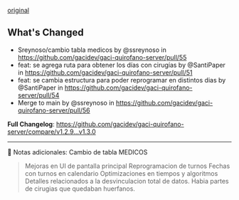 [original](https://github.com/gacidev/gaci-quirofano-server/releases/tag/v1.3.0)

## What's Changed
* Sreynoso/cambio tabla medicos by @ssreynoso in https://github.com/gacidev/gaci-quirofano-server/pull/55
* feat: se agrega ruta para obtener los días con cirugías by @SantiPaper in https://github.com/gacidev/gaci-quirofano-server/pull/51
* feat: se cambia estructura para poder reprogramar en distintos dias by @SantiPaper in https://github.com/gacidev/gaci-quirofano-server/pull/54
* Merge to main by @ssreynoso in https://github.com/gacidev/gaci-quirofano-server/pull/56


**Full Changelog**: https://github.com/gacidev/gaci-quirofano-server/compare/v1.2.9...v1.3.0

---

📝 Notas adicionales:
Cambio de tabla MEDICOS
> Mejoras en UI de pantalla principal
> Reprogramacion de turnos
> Fechas con turnos en calendario
> Optimizaciones en tiempos y algoritmos
> Detalles relacionados a la desvinculacion total de datos. Habia partes de cirugias que quedaban huerfanos.